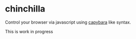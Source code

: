 chinchilla
==========

Control your browser via javascript using [capybara](https://github.com/jnicklas/capybara) like syntax.

This is work in progress